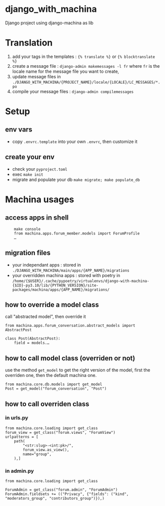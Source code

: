 # django_with_machina
Django project using django-machina as lib

# Translation
1. add your tags in the templates : `{% translate %}` or `{% blocktranslate %}`
2. create a message file : `django-admin makemessages -l fr` where `fr` is the locale name for the message file you want to create,
3. update message files in `./DJANGO_WITH_MACHINA/{PROJECT_NAME}/locale/{LOCALE}/LC_MESSAGES/*.po`
4. compile your message files : `django-admin compilemessages`

# Setup
## env vars
- copy `.envrc.template` into your own `.envrc`, then customize it

## create your env
- check your `pyproject.toml`
- exec `make init`
- migrate and populate your db `make migrate; make populate_db`

# Machina usages
## access apps in shell
```
    make console
    from machina.apps.forum_member.models import ForumProfile
    …
```

## migration files
- your independant apps : stored in `./DJANGO_WITH_MACHINA/main/apps/{APP_NAME}/migrations`
- your overridden machina apps : stored with poetry in `/home/{$USER}/.cache/pypoetry/virtualenvs/django-with-machina-{$ID}-py3.10/lib/{PYTHON_VERSION}/site-packages/machina/apps/{APP_NAME}/migrations/`

## how to override a model class
call "abstracted model", then override it

```
from machina.apps.forum_conversation.abstract_models import AbstractPost

class Post(AbstractPost):
    field = models.…
```

## how to call model class (overriden or not)
use the method `get_model` to get the right version of the model, first the overriden one, then the default machina one.
```
from machina.core.db.models import get_model
Post = get_model("forum_conversation", "Post")
```

## how to call overriden class
### in urls.py
```
from machina.core.loading import get_class
forum_view = get_class("forum.views", "ForumView")
urlpatterns = [
    path(
        "<str:slug>-<int:pk>/",
        forum_view.as_view(),
        name="group",
    ),]
```

### in admin.py
```
from machina.core.loading import get_class

ForumAdmin = get_class("forum.admin", "ForumAdmin")
ForumAdmin.fieldsets += (("Privacy", {"fields": ("kind", "moderators_group", "contributors_group")}),)
```